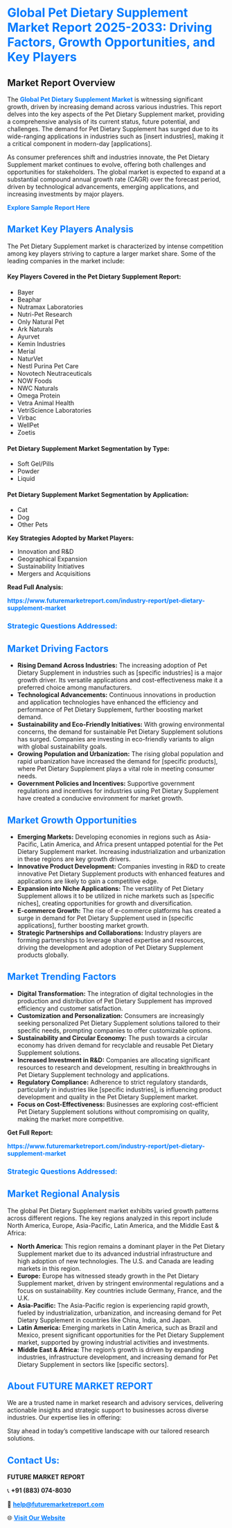 <h1 style="color: #007BFF;">Global Pet Dietary Supplement Market Report 2025-2033: Driving Factors, Growth Opportunities, and Key Players</h1>

<section id="overview">
<h2>Market Report Overview</h2>
<p>The <a href="https://www.futuremarketreport.com/industry-report/pet-dietary-supplement-market" style="color: #007BFF; text-decoration: none;"><strong>Global Pet Dietary Supplement Market</strong></a> is witnessing significant growth, driven by increasing demand across various industries. This report delves into the key aspects of the Pet Dietary Supplement market, providing a comprehensive analysis of its current status, future potential, and challenges. The demand for Pet Dietary Supplement has surged due to its wide-ranging applications in industries such as [insert industries], making it a critical component in modern-day [applications].</p>
<p>As consumer preferences shift and industries innovate, the Pet Dietary Supplement market continues to evolve, offering both challenges and opportunities for stakeholders. The global market is expected to expand at a substantial compound annual growth rate (CAGR) over the forecast period, driven by technological advancements, emerging applications, and increasing investments by major players.</p>
</section>

<section id="overview">
<p><a href="https://www.futuremarketreport.com/request-sample/reportId=88271" style="color: #007BFF; text-decoration: none;"><strong>Explore Sample Report Here</strong></a></p>
</section>

<section id="key-players">
<h2 style="color: #007BFF;">Market Key Players Analysis</h2>
<p>The Pet Dietary Supplement market is characterized by intense competition among key players striving to capture a larger market share. Some of the leading companies in the market include:</p>
<h4>Key Players Covered in the Pet Dietary Supplement Report:</h4>
<ul><li>Bayer</li><li>Beaphar</li><li>Nutramax Laboratories</li><li>Nutri-Pet Research</li><li>Only Natural Pet</li><li>Ark Naturals</li><li>Ayurvet</li><li>Kemin Industries</li><li>Merial</li><li>NaturVet</li><li>Nestl Purina Pet Care</li><li>Novotech Neutraceuticals</li><li>NOW Foods</li><li>NWC Naturals</li><li>Omega Protein</li><li>Vetra Animal Health</li><li>VetriScience Laboratories</li><li>Virbac</li><li>WellPet</li><li>Zoetis</li></ul>
<h4>Pet Dietary Supplement Market Segmentation by Type:</h4>
<ul><li>Soft Gel/Pills</li><li>Powder</li><li>Liquid</li></ul>

<h4>Pet Dietary Supplement Market Segmentation by Application:</h4>
<ul><li>Cat</li><li>Dog</li><li>Other Pets</li></ul>
<p><strong>Key Strategies Adopted by Market Players:</strong></p>
<ul>
<li>Innovation and R&D</li>
<li>Geographical Expansion</li>
<li>Sustainability Initiatives</li>
<li>Mergers and Acquisitions</li>
</ul>
</section>

<section>
<p><strong>Read Full Analysis: </strong></p><a href="https://www.futuremarketreport.com/industry-report/pet-dietary-supplement-market" style="color: #007BFF; text-decoration: none;"><strong>https://www.futuremarketreport.com/industry-report/pet-dietary-supplement-market</strong></a>
<h3 style="color: #007BFF;">Strategic Questions Addressed:</h3>
</section>

<section id="driving-factors">
<h2 style="color: #007BFF;">Market Driving Factors</h2>
<ul>
<li><strong>Rising Demand Across Industries:</strong> The increasing adoption of Pet Dietary Supplement in industries such as [specific industries] is a major growth driver. Its versatile applications and cost-effectiveness make it a preferred choice among manufacturers.</li>
<li><strong>Technological Advancements:</strong> Continuous innovations in production and application technologies have enhanced the efficiency and performance of Pet Dietary Supplement, further boosting market demand.</li>
<li><strong>Sustainability and Eco-Friendly Initiatives:</strong> With growing environmental concerns, the demand for sustainable Pet Dietary Supplement solutions has surged. Companies are investing in eco-friendly variants to align with global sustainability goals.</li>
<li><strong>Growing Population and Urbanization:</strong> The rising global population and rapid urbanization have increased the demand for [specific products], where Pet Dietary Supplement plays a vital role in meeting consumer needs.</li>
<li><strong>Government Policies and Incentives:</strong> Supportive government regulations and incentives for industries using Pet Dietary Supplement have created a conducive environment for market growth.</li>
</ul>
</section>

<section id="growth-opportunities">
<h2 style="color: #007BFF;">Market Growth Opportunities</h2>
<ul>
<li><strong>Emerging Markets:</strong> Developing economies in regions such as Asia-Pacific, Latin America, and Africa present untapped potential for the Pet Dietary Supplement market. Increasing industrialization and urbanization in these regions are key growth drivers.</li>
<li><strong>Innovative Product Development:</strong> Companies investing in R&D to create innovative Pet Dietary Supplement products with enhanced features and applications are likely to gain a competitive edge.</li>
<li><strong>Expansion into Niche Applications:</strong> The versatility of Pet Dietary Supplement allows it to be utilized in niche markets such as [specific niches], creating opportunities for growth and diversification.</li>
<li><strong>E-commerce Growth:</strong> The rise of e-commerce platforms has created a surge in demand for Pet Dietary Supplement used in [specific applications], further boosting market growth.</li>
<li><strong>Strategic Partnerships and Collaborations:</strong> Industry players are forming partnerships to leverage shared expertise and resources, driving the development and adoption of Pet Dietary Supplement products globally.</li>
</ul>
</section>

<section id="trending-factors">
<h2 style="color: #007BFF;">Market Trending Factors</h2>
<ul>
<li><strong>Digital Transformation:</strong> The integration of digital technologies in the production and distribution of Pet Dietary Supplement has improved efficiency and customer satisfaction.</li>
<li><strong>Customization and Personalization:</strong> Consumers are increasingly seeking personalized Pet Dietary Supplement solutions tailored to their specific needs, prompting companies to offer customizable options.</li>
<li><strong>Sustainability and Circular Economy:</strong> The push towards a circular economy has driven demand for recyclable and reusable Pet Dietary Supplement solutions.</li>
<li><strong>Increased Investment in R&D:</strong> Companies are allocating significant resources to research and development, resulting in breakthroughs in Pet Dietary Supplement technology and applications.</li>
<li><strong>Regulatory Compliance:</strong> Adherence to strict regulatory standards, particularly in industries like [specific industries], is influencing product development and quality in the Pet Dietary Supplement market.</li>
<li><strong>Focus on Cost-Effectiveness:</strong> Businesses are exploring cost-efficient Pet Dietary Supplement solutions without compromising on quality, making the market more competitive.</li>
</ul>
</section>

<section>
<p><strong>Get Full Report: </strong></p><a href="https://www.futuremarketreport.com/industry-report/pet-dietary-supplement-market" style="color: #007BFF; text-decoration: none;"><strong>https://www.futuremarketreport.com/industry-report/pet-dietary-supplement-market</strong></a>
<h3 style="color: #007BFF;">Strategic Questions Addressed:</h3>
</section>


<section id="regional-analysis">
<h2 style="color: #007BFF;">Market Regional Analysis</h2>
<p>The global Pet Dietary Supplement market exhibits varied growth patterns across different regions. The key regions analyzed in this report include North America, Europe, Asia-Pacific, Latin America, and the Middle East & Africa:</p>
<ul>
<li><strong>North America:</strong> This region remains a dominant player in the Pet Dietary Supplement market due to its advanced industrial infrastructure and high adoption of new technologies. The U.S. and Canada are leading markets in this region.</li>
<li><strong>Europe:</strong> Europe has witnessed steady growth in the Pet Dietary Supplement market, driven by stringent environmental regulations and a focus on sustainability. Key countries include Germany, France, and the U.K.</li>
<li><strong>Asia-Pacific:</strong> The Asia-Pacific region is experiencing rapid growth, fueled by industrialization, urbanization, and increasing demand for Pet Dietary Supplement in countries like China, India, and Japan.</li>
<li><strong>Latin America:</strong> Emerging markets in Latin America, such as Brazil and Mexico, present significant opportunities for the Pet Dietary Supplement market, supported by growing industrial activities and investments.</li>
<li><strong>Middle East & Africa:</strong> The region’s growth is driven by expanding industries, infrastructure development, and increasing demand for Pet Dietary Supplement in sectors like [specific sectors].</li>
</ul>
</section>

<footer>
<h2 style="color: #007BFF;">About FUTURE MARKET REPORT</h2>
<p>We are a trusted name in market research and advisory services, delivering actionable insights and strategic support to businesses across diverse industries. Our expertise lies in offering:</p>

<p>Stay ahead in today’s competitive landscape with our tailored research solutions.</p>

<h2 style="color: #007BFF;">Contact Us:</h2>
<p><strong>FUTURE MARKET REPORT</strong></p>
<p>📞 <strong>+91 (883) 074-8030</strong></p>
<p>📧 <strong><a href="mailto:help@futuremarketreport.com" style="color: #007BFF;">help@futuremarketreport.com</a></strong></p>
<p>🌐 <strong><a href="https://www.futuremarketreport.com/" style="color: #007BFF;">Visit Our Website</a></strong></p>
</footer>